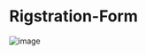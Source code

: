 # Rigstration-Form
![image](https://github.com/Cloud-Gen-DevOps-Projects/Rigstration-Form/assets/25892488/44026cc6-bf9b-47cb-8476-7c9e3ef9a54f)
